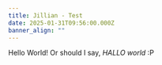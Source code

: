 ```yaml
---
title: Jillian - Test
date: 2025-01-31T09:56:00.000Z
banner_align: ""
---
```

Hello World! Or should I say, _HALLO world_ :P
